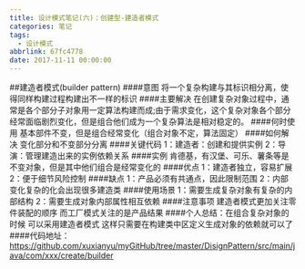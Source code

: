 ```yaml
---
title: 设计模式笔记(六)：创建型-建造者模式
categories: 笔记
tags:
  - 设计模式
abbrlink: 67fc4778
date: 2017-11-11 00:00:00
---
```

##建造者模式(builder pattern)
####意图
将一个复杂构建与其标识相分离，使得同样构建过程构建出不一样的标识
####主要解决
在创建复杂对象过程中，通常是各个部分子对象用一定算法构建而成;由于需求变化，这个复杂对象各个部分经常面临剧烈变化，但是组合他们成为一个复杂算法是相对稳定的。
####何时使用
基本部件不变，但是组合经常变化（组合对象不定，算法固定）
####如何解决
变化部分和不变部分分离
####关键代码
1：建造者：创建和提供实例
2：导演：管理建造出来的实例依赖关系
####实例
肯德基，有汉堡、可乐、薯条等是不变对象，但是其中他们组合是经常变化的
####优点
1：建造者独立，容易扩展
2：便于细节风险控制
####缺点
1：产品必须有共通点，因此限制范围
2：内部变化复杂的化会出现很多建造类
####使用场景
1：需要生成复杂对象有复杂的内部结构
2：需要生成对象内部属性相互依赖
####注意事项
建造者模式更加关注零件装配的顺序
而工厂模式关注的是产品结果
####个人总结：在组合复杂对象的时候 可以采用建造者模式 这样只需要在构建类中区定义生成对象的依赖就可以了 
####代码地址：https://github.com/xuxianyu/myGitHub/tree/master/DisignPattern/src/main/java/com/xxx/create/builder

